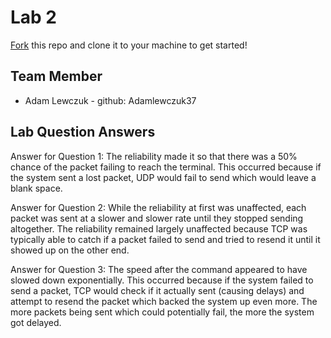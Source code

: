# Lab 2
[Fork](https://docs.github.com/en/get-started/quickstart/fork-a-repo) this repo and clone it to your machine to get started!

## Team Member
- Adam Lewczuk - github: Adamlewczuk37

## Lab Question Answers

Answer for Question 1: 
The reliability made it so that there was a 50% chance of the packet failing to reach the terminal. This occurred because if the system sent a lost packet, UDP would fail to send which would leave a blank space.

Answer for Question 2: 
While the reliability at first was unaffected, each packet was sent at a slower and slower rate until they stopped sending altogether. The reliability remained largely unaffected because TCP was typically able to catch if a packet failed to send and tried to resend it until it showed up on the other end.

Answer for Question 3: 
The speed after the command appeared to have slowed down exponentially. This occurred because if the system failed to send a packet, TCP would check if it actually sent (causing delays) and attempt to resend the packet which backed the system up even more. The more packets being sent which could potentially fail, the more the system got delayed.
